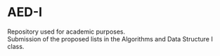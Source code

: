 # AED-I
<p>Repository used for academic purposes.<br>
Submission of the proposed lists in the Algorithms and Data Structure I class.</p>
